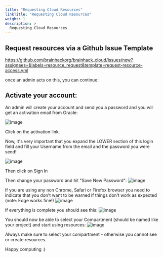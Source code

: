 ```yaml
---
title: "Requesting Cloud Resources"
linkTitle: "Requesting Cloud Resources"
weight: 1
description: >
  Requesting Cloud Resources
---
```


## Request resources via a Github Issue Template

https://github.com/brainhackorg/brainhack_cloud/issues/new?assignees=&labels=resource_request&template=request-resource-access.yml

once an admin acts on this, you can continue:

## Activate your account:
An admin will create your account and send you a password and you will get an activation email from Oracle:

![image](https://user-images.githubusercontent.com/4021595/157340745-1d565298-a117-401c-9611-93e051e97853.png)

Click on the activation link.

Now, it's very important that you expand the LOWER section of this login field and fill your Username from the email and the password you were send!

![image](https://user-images.githubusercontent.com/4021595/157340962-3021d25f-31b1-44c0-a30a-130c70ac3327.png)

Then click on Sign In

Then change your password and hit "Save New Password":
![image](https://user-images.githubusercontent.com/4021595/157341119-90b9d2e6-d06f-4659-a14f-17d0082c38b1.png)

If you are using any non Chrome, Safari or Firefox browser you need to indicate that you don't want to be warned if things don't work as expected (note: Edge works fine!)
![image](https://user-images.githubusercontent.com/4021595/157341388-d1a70845-ada5-4b0a-8fd9-a307f0c698ae.png)

If everything is complete you should see this:
![image](https://user-images.githubusercontent.com/4021595/157341435-4f604137-78f8-46e0-8fbb-a3113f4fac65.png)


You should now be able to select your Compartment (should be named like your project) and start using resources:
![image](https://user-images.githubusercontent.com/4021595/157345820-81a62c95-5603-4bf7-a266-0991fbd9dcb9.png)

Always make sure to select your compartment - otherwise you cannot see or create resources.

Happy computing :)


